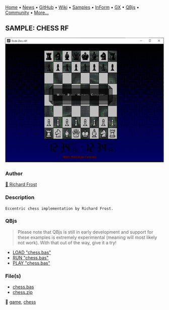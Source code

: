 [Home](https://qb64.com) • [News](../../news.md) • [GitHub](https://github.com/QB64Official/qb64) • [Wiki](https://github.com/QB64Official/qb64/wiki) • [Samples](../../samples.md) • [InForm](../../inform.md) • [GX](../../gx.md) • [QBjs](../../qbjs.md) • [Community](../../community.md) • [More...](../../more.md)

## SAMPLE: CHESS RF

![screenshot.png](img/screenshot.png)

### Author

[🐝 Richard Frost](../richard-frost.md) 

### Description

```text
Eccentric chess implementation by Richard Frost.
```

### QBjs

> Please note that QBjs is still in early development and support for these examples is extremely experimental (meaning will most likely not work). With that out of the way, give it a try!

* [LOAD "chess.bas"](https://v6p9d9t4.ssl.hwcdn.net/html/6022890/index.html?src=https://qb64.com/samples/chess-rf/src/chess.bas)
* [RUN "chess.bas"](https://v6p9d9t4.ssl.hwcdn.net/html/6022890/index.html?mode=auto&src=https://qb64.com/samples/chess-rf/src/chess.bas)
* [PLAY "chess.bas"](https://v6p9d9t4.ssl.hwcdn.net/html/6022890/index.html?mode=play&src=https://qb64.com/samples/chess-rf/src/chess.bas)

### File(s)

* [chess.bas](src/chess.bas)
* [chess.zip](src/chess.zip)

🔗 [game](../game.md), [chess](../chess.md)

